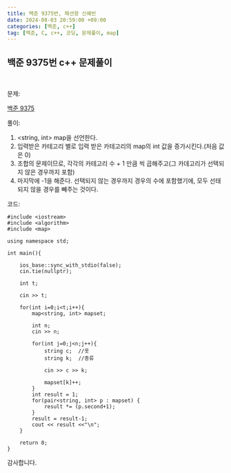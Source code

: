 ```yaml
---
title: 백준 9375번, 패션왕 신혜빈
date: 2024-08-03 20:59:00 +09:00
categories: [백준, c++]
tag: [백준, C, c++, 코딩, 문제풀이, map]
---
```


## 백준 9375번 c++ 문제풀이
<br>

문제:

[백준 9375](https://www.acmicpc.net/problem/9375)

풀이:

1. <string, int> map을 선언한다.
2. 입력받은 카테고리 별로 입력 받은 카테고리의 map의 int 값을 증가시킨다.(처음 값은 0)
3. 조합의 문제이므로, 각각의 카테고리 수 + 1 만큼 씩 곱해주고(그 카데고리가 선택되지 않은 경우까지 포함)
4. 마지막에 -1을 해준다. 선택되지 않는 경우까지 경우의 수에 포함했기에, 모두 선태되지 않을 경우를 빼주는 것이다.

코드:

    #include <iostream>
    #include <algorithm>
    #include <map>

    using namespace std;

    int main(){
    
        ios_base::sync_with_stdio(false);
        cin.tie(nullptr);

        int t;

        cin >> t;

        for(int i=0;i<t;i++){
            map<string, int> mapset;

            int n;
            cin >> n;

            for(int j=0;j<n;j++){
                string c;  //옷
                string k;  //종류
                
                cin >> c >> k;

                mapset[k]++;
            }
            int result = 1;
            for(pair<string, int> p : mapset) {
                result *= (p.second+1);
            }
            result = result-1;
            cout << result <<"\n";
        }

        return 0;
    }

감사합니다.